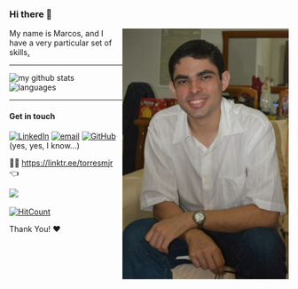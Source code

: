 ### Hi there 👋

<img width="300px" align="right" src="https://raw.githubusercontent.com/marcmam2/marcmam2/development/-4954486454201985516_121.jpg"/>

My name is Marcos, and I have a very particular set of skills[.](https://c.tenor.com/DATBw-bd_ZoAAAAC/taken-set.gif)

---

<p align="left">
<img src="https://github-readme-stats.vercel.app/api?username=marcmam2&show_icons=true&theme=tokyonight" alt="my github stats" width="360"/>
<img src="https://github-readme-stats.vercel.app/api/top-langs/?username=marcmam2&layout=compact&theme=tokyonight" alt="languages" height="140">
</p>

---

#### Get in touch
[![LinkedIn](https://img.shields.io/badge/-LinkedIn-%230077B5?style=for-the-badge&logo=linkedin&logoColor=white)](https://www.linkedin.com/in/jrmarcos/)
[![email](https://img.shields.io/badge/-email-c14438?style=for-the-badge&logo=gmail&logoColor=white)](mailto:marcmam2@gmail.com)
[![GitHub](https://img.shields.io/badge/-Github-000?style=for-the-badge&logo=Github&logoColor=white)](https://github.com/marcmam2) (yes, yes, I know...)

:link::deciduous_tree: https://linktr.ee/torresmjr :point_left:

<img src="https://komarev.com/ghpvc/?username=marcmam2">

[![HitCount](https://hits.dwyl.com/marcmam2/marcmam2.svg?style=flat-square&show=unique)](http://hits.dwyl.com/marcmam2/marcmam2)

Thank You! :heart:

<!--
**marcmam2/marcmam2** is a ✨ _special_ ✨ repository because its `README.md` (this file) appears on your GitHub profile.

Here are some ideas to get you started:

- 🔭 I’m currently working on ...
- 🌱 I’m currently learning ...
- 👯 I’m looking to collaborate on ...
- 🤔 I’m looking for help with ...
- 💬 Ask me about ...
- 📫 How to reach me: ...
- 😄 Pronouns: ...
- ⚡ Fun fact: ...

cool emojis:

🎓 :mortar_board:
:octocat:
☕ :coffee:

-->
